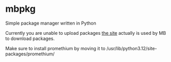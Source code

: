 # mbpkg
Simple package manager written in Python

Currently you are unable to upload packages [the site](https://dysprosium-data.github.io/mbpkg/) actually is used by MB to download packages.

Make sure to install promethium by moving it to
/usr/lib/python3.12/site-packages/promethium/
